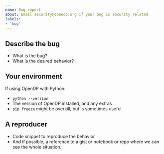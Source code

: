 ```yaml
---
name: Bug report
about: Email security@opendp.org if your bug is security related
labels:
- 'bug'
---
```


## Describe the bug

- What is the bug?
- What is the desired behavior?


## Your environment

If using OpenDP with Python:
- `python --version`
- The version of OpenDP installed, and any extras
- `pip freeze` might be overkill, but is sometimes useful


## A reproducer

- Code snippet to reproduce the behavior
- And if possible, a reference to a gist or notebook or repo where we can see the whole situation.